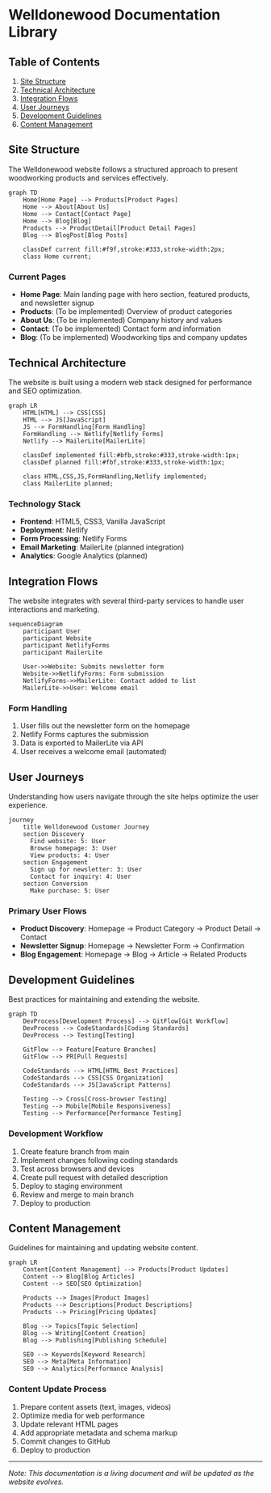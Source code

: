 # Welldonewood Documentation Library

## Table of Contents
1. [Site Structure](#site-structure)
2. [Technical Architecture](#technical-architecture)
3. [Integration Flows](#integration-flows)
4. [User Journeys](#user-journeys)
5. [Development Guidelines](#development-guidelines)
6. [Content Management](#content-management)

## Site Structure

The Welldonewood website follows a structured approach to present woodworking products and services effectively.

```mermaid
graph TD
    Home[Home Page] --> Products[Product Pages]
    Home --> About[About Us]
    Home --> Contact[Contact Page]
    Home --> Blog[Blog]
    Products --> ProductDetail[Product Detail Pages]
    Blog --> BlogPost[Blog Posts]
    
    classDef current fill:#f9f,stroke:#333,stroke-width:2px;
    class Home current;
```

### Current Pages
- **Home Page**: Main landing page with hero section, featured products, and newsletter signup
- **Products**: (To be implemented) Overview of product categories
- **About Us**: (To be implemented) Company history and values
- **Contact**: (To be implemented) Contact form and information
- **Blog**: (To be implemented) Woodworking tips and company updates

## Technical Architecture

The website is built using a modern web stack designed for performance and SEO optimization.

```mermaid
graph LR
    HTML[HTML] --> CSS[CSS]
    HTML --> JS[JavaScript]
    JS --> FormHandling[Form Handling]
    FormHandling --> Netlify[Netlify Forms]
    Netlify --> MailerLite[MailerLite]
    
    classDef implemented fill:#bfb,stroke:#333,stroke-width:1px;
    classDef planned fill:#fbf,stroke:#333,stroke-width:1px;
    
    class HTML,CSS,JS,FormHandling,Netlify implemented;
    class MailerLite planned;
```

### Technology Stack
- **Frontend**: HTML5, CSS3, Vanilla JavaScript
- **Deployment**: Netlify
- **Form Processing**: Netlify Forms
- **Email Marketing**: MailerLite (planned integration)
- **Analytics**: Google Analytics (planned)

## Integration Flows

The website integrates with several third-party services to handle user interactions and marketing.

```mermaid
sequenceDiagram
    participant User
    participant Website
    participant NetlifyForms
    participant MailerLite
    
    User->>Website: Submits newsletter form
    Website->>NetlifyForms: Form submission
    NetlifyForms->>MailerLite: Contact added to list
    MailerLite->>User: Welcome email
```

### Form Handling
1. User fills out the newsletter form on the homepage
2. Netlify Forms captures the submission
3. Data is exported to MailerLite via API
4. User receives a welcome email (automated)

## User Journeys

Understanding how users navigate through the site helps optimize the user experience.

```mermaid
journey
    title Welldonewood Customer Journey
    section Discovery
      Find website: 5: User
      Browse homepage: 3: User
      View products: 4: User
    section Engagement
      Sign up for newsletter: 3: User
      Contact for inquiry: 4: User
    section Conversion
      Make purchase: 5: User
```

### Primary User Flows
- **Product Discovery**: Homepage → Product Category → Product Detail → Contact
- **Newsletter Signup**: Homepage → Newsletter Form → Confirmation
- **Blog Engagement**: Homepage → Blog → Article → Related Products

## Development Guidelines

Best practices for maintaining and extending the website.

```mermaid
graph TD
    DevProcess[Development Process] --> GitFlow[Git Workflow]
    DevProcess --> CodeStandards[Coding Standards]
    DevProcess --> Testing[Testing]
    
    GitFlow --> Feature[Feature Branches]
    GitFlow --> PR[Pull Requests]
    
    CodeStandards --> HTML[HTML Best Practices]
    CodeStandards --> CSS[CSS Organization]
    CodeStandards --> JS[JavaScript Patterns]
    
    Testing --> Cross[Cross-browser Testing]
    Testing --> Mobile[Mobile Responsiveness]
    Testing --> Performance[Performance Testing]
```

### Development Workflow
1. Create feature branch from main
2. Implement changes following coding standards
3. Test across browsers and devices
4. Create pull request with detailed description
5. Deploy to staging environment
6. Review and merge to main branch
7. Deploy to production

## Content Management

Guidelines for maintaining and updating website content.

```mermaid
graph LR
    Content[Content Management] --> Products[Product Updates]
    Content --> Blog[Blog Articles]
    Content --> SEO[SEO Optimization]
    
    Products --> Images[Product Images]
    Products --> Descriptions[Product Descriptions]
    Products --> Pricing[Pricing Updates]
    
    Blog --> Topics[Topic Selection]
    Blog --> Writing[Content Creation]
    Blog --> Publishing[Publishing Schedule]
    
    SEO --> Keywords[Keyword Research]
    SEO --> Meta[Meta Information]
    SEO --> Analytics[Performance Analysis]
```

### Content Update Process
1. Prepare content assets (text, images, videos)
2. Optimize media for web performance
3. Update relevant HTML pages
4. Add appropriate metadata and schema markup
5. Commit changes to GitHub
6. Deploy to production

---

*Note: This documentation is a living document and will be updated as the website evolves.*